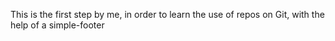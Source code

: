 This is the first step by me, in order to learn the use of repos on Git, with the help of a simple-footer